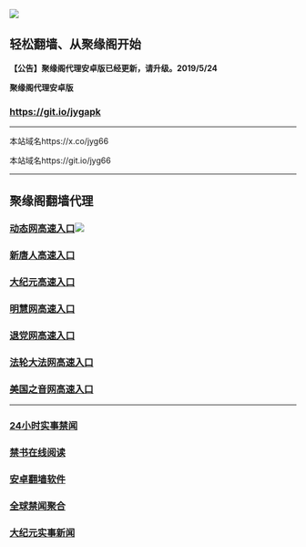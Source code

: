 ![](https://raw.githubusercontent.com/hao369/a/master/j.jpg)



## 轻松翻墙、从聚缘阁开始



**【公告】聚缘阁代理安卓版已经更新，请升级。2019/5/24**

 
**聚缘阁代理安卓版**
### https://git.io/jygapk  

***

本站域名https://x.co/jyg66 

本站域名https://git.io/jyg66



***




## 聚缘阁翻墙代理 




### [动态网高速入口](http://c45.fun/gH0NqA)![](https://raw.githubusercontent.com/hao369/a/master/jygdl.gif)





### [新唐人高速入口](http://496549ze.hapi.hschnet.de/324232/5)

### [大纪元高速入口](http://496549ze.hapi.hschnet.de/324232/7)

### [明慧网高速入口](http://496549ze.hapi.hschnet.de/324232/3)

### [退党网高速入口](http://496549ze.hapi.hschnet.de/324232/8)

### [法轮大法网高速入口](http://496549ze.hapi.hschnet.de/324232/15)

### [美国之音网高速入口](http://496549ze.hapi.hschnet.de/324232/18)



***






### [24小时实事禁闻](https://git.io/fj3Go)

### [禁书在线阅读](https://github.com/txyzum203/djy/blob/master/gb/9p.md?flntdtv#1)


### [安卓翻墙软件](https://git.io/afq)

### [全球禁闻聚合](https://github.com/gfw-breaker/banned-news1/blob/master/README.md)

### [大纪元实事新闻](https://git.io/fjmgE)






